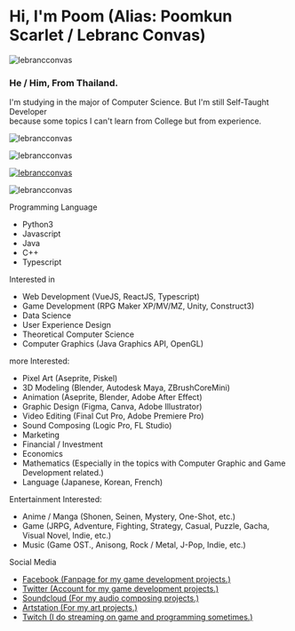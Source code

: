 # Hi, I'm Poom (Alias: Poomkun Scarlet / Lebranc Convas) 
<p align="left"> <img src="https://komarev.com/ghpvc/?username=lebrancconvas&label=Profile%20views&color=0e75b6&style=flat" alt="lebrancconvas" /> </p> 

### He / Him, From Thailand. 

I'm studying in the major of Computer Science. But I'm still Self-Taught Developer   
because some topics I can't learn from College but from experience. 

<p><img align="center" src="https://github-readme-stats.vercel.app/api?username=lebrancconvas&show_icons=true&theme=nightowl&locale=en" alt="lebrancconvas" /></p>

<p><img align="center" src="https://github-readme-stats.vercel.app/api/top-langs?username=lebrancconvas&show_icons=true&locale=en&layout=compact&theme=nightowl" alt="lebrancconvas" /></p>

<p><a href="https://github.com/ryo-ma/github-profile-trophy"><img align="center" src="https://github-profile-trophy.vercel.app/?username=lebrancconvas&row=2&column=4&margin-w=15&margin-h=15&theme=dracula&no-bg=true&no-frame=true" alt="lebrancconvas" /></a></p>

<p><img align="center" src="https://github-readme-streak-stats.herokuapp.com/?user=lebrancconvas&" alt="lebrancconvas" /></p> 

Programming Language 
- Python3
- Javascript
- Java
- C++
- Typescript  

Interested in 
- Web Development (VueJS, ReactJS, Typescript) 
- Game Development (RPG Maker XP/MV/MZ, Unity, Construct3)
- Data Science 
- User Experience Design 
- Theoretical Computer Science 
- Computer Graphics (Java Graphics API, OpenGL)  

more Interested: 
- Pixel Art (Aseprite, Piskel)
- 3D Modeling (Blender, Autodesk Maya, ZBrushCoreMini)
- Animation (Aseprite, Blender, Adobe After Effect)  
- Graphic Design (Figma, Canva, Adobe Illustrator)
- Video Editing (Final Cut Pro, Adobe Premiere Pro)
- Sound Composing (Logic Pro, FL Studio) 
- Marketing 
- Financial / Investment 
- Economics 
- Mathematics (Especially in the topics with Computer Graphic and Game Development related.) 
- Language (Japanese, Korean, French) 

Entertainment Interested: 
- Anime / Manga (Shonen, Seinen, Mystery, One-Shot, etc.)
- Game (JRPG, Adventure, Fighting, Strategy, Casual, Puzzle, Gacha, Visual Novel, Indie, etc.)   
- Music (Game OST., Anisong, Rock / Metal, J-Pop, Indie, etc.)   

Social Media 
- [Facebook (Fanpage for my game development projects.)](https://www.facebook.com/houseofscarletth/)
- [Twitter (Account for my game development projects.)](https://twitter.com/HouseofScarleth)
- [Soundcloud (For my audio composing projects.)](https://soundcloud.com/poomkun-scarlet/tracks)  
- [Artstation (For my art projects.)](https://www.artstation.com/poomyimyuean) 
- [Twitch (I do streaming on game and programming sometimes.)](https://www.twitch.tv/lebrancconvas/videos)    

